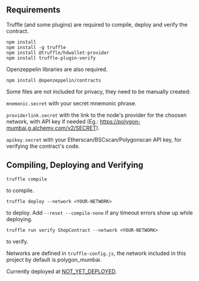 ## Requirements

Truffle (and some plugins) are required to compile, deploy and verify the contract.
```
npm install
npm install -g truffle
npm install @truffle/hdwallet-provider
npm install truffle-plugin-verify
```

Openzeppelin libraries are also required.
```
npm install @openzeppelin/contracts
```

Some files are not included for privacy, they need to be manually created:

`mnemonic.secret` with your secret mnemonic phrase.

`providerlink.secret` with the link to the node's provider for the choosen network, with API key if needed (Eg.: https://polygon-mumbai.g.alchemy.com/v2/SECRET).

`apikey.secret` with your Etherscan/BSCscan/Polygonscan API key, for verifying the contract's code.

## Compiling, Deploying and Verifying

```
truffle compile
```
to compile.
```
truffle deploy --network <YOUR-NETWORK>
```
to deploy. Add ```--reset --compile-none``` if any timeout errors show up while deploying.
```
truffle run verify ShopContract --network <YOUR-NETWORK>
```
to verify.

Networks are defined in `truffle-config.js`, the network included in this project by default is polygon_mumbai.

Currently deployed at [NOT_YET_DEPLOYED](https://mumbai.polygonscan.com/address/NOT_YET_DEPLOYED).
